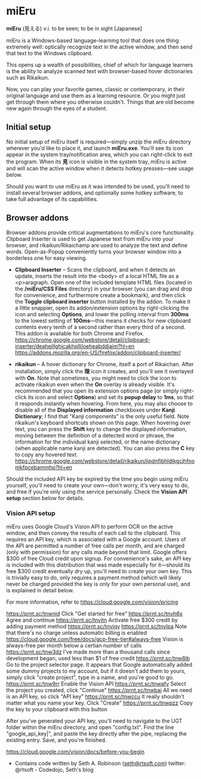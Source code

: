 # miEru

**miEru** (見える) *v.i.* to be seen; to be in sight  [Japanese]

miEru is a Windows-based language-learning tool that does one thing extremely well: optically recognize text in the active window, and then send that text to the Windows clipboard.

This opens up a wealth of possibilities, chief of which for language learners is the ability to analyze scanned text with browser-based hover dictionaries such as Rikaikun.

Now, you can play your favorite games, classic or contemporary, in their original language and use them as a learning resource. Or you might just get through them where you otherwise couldn't. Things that are old become new again through the eyes of a student. 

## Initial setup
No initial setup of miEru itself is required—simply unzip the miEru directory wherever you'd like to place it, and launch **miEru.exe**. You'll see its icon appear in the system tray/notification area, which you can right-click to exit the program. When its **見** icon is visible in the system tray, miEru is active and will scan the active window when it detects hotkey presses—see usage below.

Should you want to use miEru as it was intended to be used, you'll need to install several browser addons, and optionally some hotkey software, to take full advantage of its capabilities.

## Browser addons
Browser addons provide critical augmentations to miEru's core functionality. Clipboard Inserter is used to get Japanese text from miEru into your browser, and rikaikun/Rikaichamp are used to analyze the text and define words. Open-as-Popup conveniently turns your browser window into a borderless one for easy viewing.

* **Clipboard Inserter** – Scans the clipboard, and when it detects an update, inserts the result into the &lt;body&gt; of a local HTML file as a &lt;p&gt;aragraph. Open one of the included template HTML files (located in the **/miEru/CSS Files** directory) in your browser (you can drag and drop for convenience, and furthermore create a bookmark), and then click the **Toggle clipboard inserter** button installed by the addon. To make it a little snappier, open its addon/extension options by right-clicking the icon and selecting **Options**, and lower the polling interval from **300ms** to the lowest setting of **100ms**—this means it checks for new clipboard contents every tenth of a second rather than every third of a second. This addon is available for both Chrome and Firefox.
https://chrome.google.com/webstore/detail/clipboard-inserter/deahejllghicakhplliloeheabddjajm?hl=en
https://addons.mozilla.org/en-US/firefox/addon/clipboard-inserter/

* **rikaikun** – A hover dictionary for Chrome, itself a port of Rikaichan. After installation, simply click the **理** icon it creates, and you'll see it overlayed with **On**. Note that sometimes, you might need to click the icon to activate rikaikun even when the **On** overlay is already visible. It's recommended that you open its extension options page (or simply right-click its icon and select **Options**)  and set its **popup delay** to **1ms**, so that it responds instantly when hovering. From here, you may also choose to disable all of the **Displayed information** checkboxes under **Kanji Dictionary**; I find that "Kanji components" is the only useful field. Note rikaikun's keyboard shortcuts shown on this page. When hovering over text, you can press the **Shift** key to change the displayed information, moving between the definition of a detected word or phrase, the information for the individual kanji selected, or the name dictionary (when applicable name kanji are detected). You can also press the **C** key to copy any hovered text.
https://chrome.google.com/webstore/detail/rikaikun/jipdnfibhldikgcjhfnomkfpcebammhp?hl=en

Should the included API key be expired by the time you begin using miEru yourself, you'll need to create your own—don't worry, it's very easy to do, and free if you're only using the service personally. Check the **Vision API setup** section below for details.

### Vision API setup
miEru uses Google Cloud's Vision API to perform OCR on the active window, and then convey the results of each call to the clipboard. This requires an API key, which is associated with a Google account. Users of the API are permitted a number of free calls per month, and are charged (only with permission) for any calls made beyond that limit. Google offers $300 of free Cloud credit upon signup. For convenience's sake, an API key is included with this distribution that was made especially for it—should its free $300 credit eventually dry up, you'll need to create your own key. This is trivially easy to do, only requires a payment method (which will likely never be charged provided the key is only for your own personal use), and is explained in detail below.

For more information, refer to https://cloud.google.com/vision/pricing

https://prnt.sc/tnwnjd Click "Get started for free"
https://prnt.sc/tnvh6x Agree and continue
https://prnt.sc/tnvitn Activate free $300 credit by adding payment method
https://prnt.sc/tnvjqy
https://prnt.sc/tnvlpa Note that there's no charge unless automatic billing is enabled
https://cloud.google.com/free/docs/gcp-free-tier#always-free Vision is always-free per month below a certian number of calls
https://prnt.sc/tnw3dz I've made more than a thousand calls since development began, used less than $1 of free credit
https://prnt.sc/tnw8ib Go to the project selector page. It appears that Google automatically added some dummy projects to my account, but if it doesn't add them to yours, simply click "create project", type in a name, and you're good to go. 
https://prnt.sc/tnw9rr Enable the Vision API
https://prnt.sc/tnwafv Select the project you created, click "Continue"
https://prnt.sc/tnwbaj All we need is an API key, so click "API key"
https://prnt.sc/tnwccu It really shouldn't matter what you name your key. Click "Create"
https://prnt.sc/tnwpzz Copy the key to your clipboard with this button

After you've generated your API key, you'll need to navigate to the UGT folder within the miEru directory, and open "config.txt". Find the line "google_api_key|", and paste the key directly after the pipe, replacing the existing entry. Save, and you're finished.

https://cloud.google.com/vision/docs/before-you-begin


  
* Contains code written by Seth A. Robinson (seth@rtsoft.com) twitter: @rtsoft - Codedojo, Seth's blog

